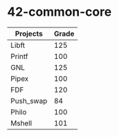 # 42-common-core
| Projects  | Grade    |
|---------- |----------|
| Libft     | 125      |
| Printf    | 100      |
| GNL       | 125      |
| Pipex     | 100      |
| FDF       | 120      |
| Push_swap | 84       |
| Philo     | 100      |
| Mshell    | 101      |
